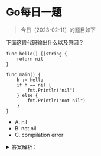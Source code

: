 # Go每日一题

> 今日（2023-02-11）的题目如下

下面这段代码输出什么以及原因？

```golang
func hello() []string {  
    return nil
}

func main() {  
    h := hello
    if h == nil {
        fmt.Println("nil")
    } else {
        fmt.Println("not nil")
    }
}
```

- A. nil
- B. not nil
- C. compilation error


<details>
<summary>答案解析：</summary>
<div>

答案及解析：B。

这道题目里面，是将函数 hello 赋值给变量 h，而不是函数的返回值（即不是进行函数调用），所以输出 not nil。注意 Go 中函数是一等公民。

---

### 1楼

如果是

```golang
h := hello()
```

答案就应该是 A

函数 hello 复制给 h，h 得到的不是 hello 函数的返回值，所以答案是 B


### 7楼

hello() 返回值类型是 `[]string`，是 slice 类型。golang 中两个 slice 类型是不可比较的，但是 slice 可以跟 nil 比较。`[]string` 的零值是 nil

```golang
var a []string
fmt.Printf("%T \t %v \t %v\n", a, a, a == nil) // []string         []      true

var b = make([]string, 0)
fmt.Printf("%T \t %v \t %v\n", b, b, b == nil) // []string         []      false
fmt.Printf("%v\n", a == b)  // Invalid operation: a == b (the operator == is not defined on []string)
```

### 10楼

h := hello 是函数指针故不为 nil

---

### 补充知识

**如何理解 Go 中函数是一等公民**

- [Go 语言中的一等公民：看似普通的函数，凭什么？](https://blog.csdn.net/eddycjy/article/details/114985996)
- [一文搞懂golang函数高级用法:匿名、闭包及高阶函数](https://cloud.tencent.com/developer/article/1908081)

</div>
</details>
